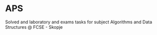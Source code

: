 # APS
Solved and laboratory and exams tasks for subject Algorithms and Data Structures @ FCSE - Skopje  

